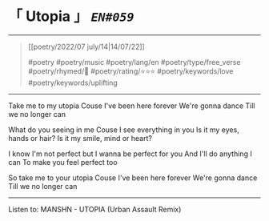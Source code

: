 # &#12300; Utopia &#12301; *`EN#059`*

---

> [[poetry/2022/07 july/14|14/07/22]]
> 
> #poetry 
> #poetry/music 
> #poetry/lang/en 
> #poetry/type/free_verse 
> #poetry/rhymed/🔴 
> #poetry/rating/⭐⭐⭐ 
> #poetry/keywords/love #poetry/keywords/uplifting 

---

Take me to my utopia
Couse I've been here forever
We're gonna dance
Till we no longer can

What do you seeing in me
Couse I see everything in you
Is it my eyes, hands or hair?
Is it my smile, mind or heart?

I know I'm not perfect but
I wanna be perfect for you
And I'll do anything I can
To make you feel perfect too

So take me to your utopia
Couse I've been here forever
We're gonna dance
Till we no longer can

---

Listen to: MANSHN - UTOPIA (Urban Assault Remix)